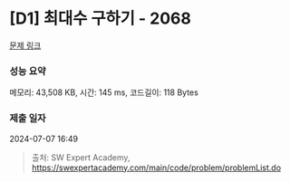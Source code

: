 # [D1] 최대수 구하기 - 2068 

[문제 링크](https://swexpertacademy.com/main/code/problem/problemDetail.do?contestProbId=AV5QQhbqA4QDFAUq) 

### 성능 요약

메모리: 43,508 KB, 시간: 145 ms, 코드길이: 118 Bytes

### 제출 일자

2024-07-07 16:49



> 출처: SW Expert Academy, https://swexpertacademy.com/main/code/problem/problemList.do